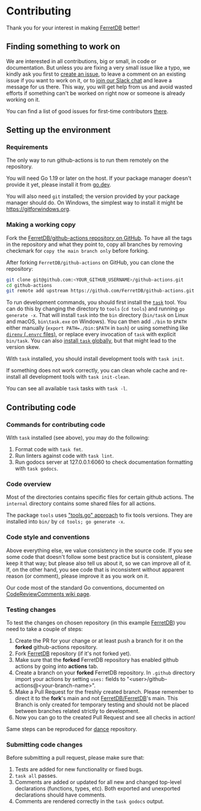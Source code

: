 # Contributing

Thank you for your interest in making [FerretDB](https://github.com/FerretDB/FerretDB) better!

## Finding something to work on

We are interested in all contributions, big or small, in code or documentation.
But unless you are fixing a very small issue like a typo,
we kindly ask you first to [create an issue](https://github.com/FerretDB/github-actions/issues/new),
to leave a comment on an existing issue if you want to work on it,
or to [join our Slack chat](https://github.com/FerretDB/FerretDB/README.md#community) and leave a message for us there.
This way, you will get help from us and avoid wasted efforts if something can't be worked on right now
or someone is already working on it.

You can find a list of good issues for first-time contributors [there](https://github.com/FerretDB/github-actions/contribute).

## Setting up the environment

### Requirements

The only way to run github-actions is to run them remotely on the repository.

You will need Go 1.19 or later on the host.
If your package manager doesn't provide it yet,
please install it from [go.dev](https://go.dev/dl/).

You will also need `git` installed; the version provided by your package manager should do.
On Windows, the simplest way to install it might be <https://gitforwindows.org>.


### Making a working copy

Fork the [FerretDB/github-actions repository on GitHub](https://github.com/FerretDB/github-actions/fork).
To have all the tags in the repository and what they point to, copy all branches by removing checkmark for `copy the main branch only` before forking.

After forking `FerretDB/github-actions` on GitHub, you can clone the repository:

```sh
git clone git@github.com:<YOUR_GITHUB_USERNAME>/github-actions.git
cd github-actions
git remote add upstream https://github.com/FerretDB/github-actions.git
``````

To run development commands, you should first install the [`task`](https://taskfile.dev/) tool.
You can do this by changing the directory to `tools` (`cd tools`) and running `go generate -x`.
That will install `task` into the `bin` directory (`bin/task` on Linux and macOS, `bin\task.exe` on Windows).
You can then add `./bin` to `$PATH` either manually (`export PATH=./bin:$PATH` in `bash`)
or using something like [`direnv` (`.envrc` files)](https://direnv.net),
or replace every invocation of `task` with explicit `bin/task`.
You can also [install `task` globally](https://taskfile.dev/#/installation),
but that might lead to the version skew.

With `task` installed,
you should install development tools with `task init`.

If something does not work correctly,
you can clean whole cache and re-install all development 
tools with `task init-clean`.

You can see all available `task` tasks with `task -l`.

## Contributing code

### Commands for contributing code

With `task` installed (see above), you may do the following:

1. Format code with `task fmt`.
2. Run linters against code with `task lint`.
3. Run godocs server at 127.0.0.1:6060 to check documentation formatting with `task godocs`.

### Code overview

Most of the directories contains specific files for certain github actions.
The `internal` directory contains some shared files for all actions.

The package `tools` uses ["tools.go" approach](https://github.com/golang/go/issues/25922#issuecomment-402918061) to fix tools versions.
They are installed into `bin/` by `cd tools; go generate -x`.

### Code style and conventions

Above everything else, we value consistency in the source code.
If you see some code that doesn't follow some best practice but is consistent,
please keep it that way;
but please also tell us about it, so we can improve all of it.
If, on the other hand, you see code that is inconsistent without apparent reason (or comment),
please improve it as you work on it.

Our code most of the standard Go conventions,
documented on [CodeReviewComments wiki page](https://github.com/golang/go/wiki/CodeReviewComments).

### Testing changes

To test the changes on chosen repository (in this example [FerretDB](https://github.com/FerretDB/FerretDB)) you need to take a couple of steps:

1. Create the PR for your change or at least push a branch for it on the **forked** github-actions repository.
2. Fork [FerretDB](https://github.com/FerretDB/FerretDB) repository (if it's not forked yet).
3. Make sure that the **forked** FerretDB repository has enabled github actions by going into **actions** tab.
4. Create a branch on your **forked** FerretDB repository. 
In `.github` directory import your actions by setting `uses:` fields to "\<user\>/github-actions@\<your-branch-name\>".
5. Make a Pull Request for the freshly created branch. Please remember to direct it to the **fork**'s main 
and not [FerretDB/FerretDB](https://github.com/FerretDB/FerretDB)'s main. This Branch is only created for temporary testing 
and should not be placed between branches related strictly to development.
6. Now you can go to the created Pull Request and see all checks in action!

Same steps can be reproduced for [dance](https://github.com/FerretDB/dance) repository.

### Submitting code changes

Before submitting a pull request, please make sure that:

1. Tests are added for new functionality or fixed bugs.
2. `task all` passes.
3. Comments are added or updated for all new and changed top-level declarations (functions, types, etc).
   Both exported and unexported declarations should have comments.
4. Comments are rendered correctly in the `task godocs` output.
